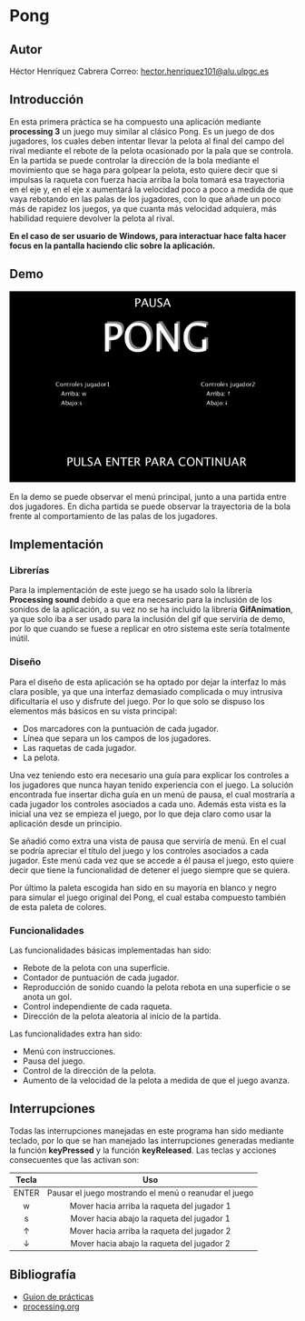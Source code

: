 # Pong

## Autor

Héctor Henríquez Cabrera		Correo: <hector.henriquez101@alu.ulpgc.es>

## Introducción

En esta primera práctica se ha compuesto una aplicación mediante **processing 3** un juego muy similar al clásico Pong. Es un juego de dos jugadores, los cuales deben intentar llevar la pelota al final del campo del rival mediante el rebote de la pelota ocasionado por la pala que se controla. En la partida se puede controlar la dirección de la bola mediante el movimiento que se haga para golpear la pelota, esto quiere decir que si impulsas la raqueta con fuerza hacía arriba la bola tomará esa trayectoria en el eje y, en el eje x aumentará la velocidad poco a poco a medida de que vaya rebotando en las palas de los jugadores, con lo que añade un poco más de rapidez los juegos, ya que cuanta más velocidad adquiera, más habilidad requiere devolver la pelota al rival.

**En el caso de ser usuario de Windows, para interactuar hace falta hacer focus en la pantalla haciendo clic sobre la aplicación.**

## Demo

![](demo.gif)

En la demo se puede observar el menú principal, junto a una partida entre dos jugadores. En dicha partida se puede observar la trayectoria de la bola frente al comportamiento de las palas de los jugadores.

## Implementación

### Librerías

Para la implementación de este juego se ha usado solo la librería **Processing sound** debido a que era necesario para la inclusión de los sonidos de la aplicación, a su vez no se ha incluido la librería **GifAnimation**, ya que solo iba a ser usado para la inclusión del gif que serviría de demo, por lo que cuando se fuese a replicar en otro sistema este sería totalmente inútil.

### Diseño

Para el diseño de esta aplicación se ha optado por dejar la interfaz lo más clara posible, ya que una interfaz demasiado complicada o muy intrusiva dificultaría el uso y disfrute del juego. Por lo que solo se dispuso los elementos más básicos en su vista principal:

* Dos marcadores con la puntuación de cada jugador.
* Línea que separa un los campos de los jugadores.
* Las raquetas de cada jugador.
* La pelota.

Una vez teniendo esto era necesario una guía para explicar los controles a los jugadores que nunca hayan tenido experiencia con el juego. La solución encontrada fue insertar dicha guía en un menú de pausa, el cual mostraría a cada jugador los controles asociados a cada uno. Además esta vista es la inicial una vez se empieza el juego, por lo que deja claro como usar la aplicación desde un principio.

Se añadió como extra una vista de pausa que serviría de menú. En el cual se podría apreciar el título del juego y los controles asociados a cada jugador. Este menú cada vez que se accede a él pausa el juego, esto quiere decir que tiene la funcionalidad de detener el juego siempre que se quiera.

Por último la paleta escogida han sido en su mayoría en blanco y negro para simular el juego original del Pong, el cual estaba compuesto también de esta paleta de colores.

### Funcionalidades

Las funcionalidades básicas implementadas han sido: 

* Rebote de la pelota con una superficie.
* Contador de puntuación de cada jugador.
* Reproducción de sonido cuando la pelota rebota en una superficie o se anota un gol.
* Control independiente de cada raqueta.
* Dirección de la pelota aleatoria al inicio de la partida.

Las funcionalidades extra han sido:

* Menú con instrucciones.
* Pausa del juego.
* Control de la dirección de la pelota.
* Aumento de la velocidad de la pelota a medida de que el juego avanza.

## Interrupciones

Todas las interrupciones manejadas en este programa han sido mediante teclado, por lo que se han manejado las interrupciones generadas mediante la función **keyPressed** y la función **keyReleased**. Las teclas y acciones consecuentes que las activan son:

| Tecla |                          Uso                          |
| :---: | :---------------------------------------------------: |
| ENTER | Pausar el juego mostrando el menú o reanudar el juego |
|   w   |      Mover hacia arriba la raqueta del jugador 1      |
|   s   |      Mover hacia abajo la raqueta del jugador 1       |
|   ↑   |      Mover hacia arriba la raqueta del jugador 2      |
|   ↓   |      Mover hacia abajo la raqueta del jugador 2       |

## Bibliografía

- [Guion de prácticas](https://cv-aep.ulpgc.es/cv/ulpgctp20/pluginfile.php/126724/mod_resource/content/22/CIU_Pr_cticas.pdf)
- [processing.org](https://processing.org/)